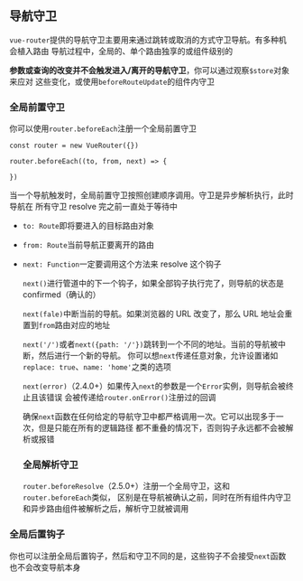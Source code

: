 ## 导航守卫

`vue-router`提供的导航守卫主要用来通过跳转或取消的方式守卫导航。有多种机会植入路由
导航过程中，全局的、单个路由独享的或组件级别的

**参数或查询的改变并不会触发进入/离开的导航守卫**，你可以通过观察`$store`对象来应对
这些变化，或使用`beforeRouteUpdate`的组件内守卫

### 全局前置守卫

你可以使用`router.beforeEach`注册一个全局前置守卫

```
const router = new VueRouter({})

router.beforeEach((to, from, next) => {

})
```

当一个导航触发时，全局前置守卫按照创建顺序调用。守卫是异步解析执行，此时导航在
所有守卫 resolve 完之前一直处于等待中

- `to: Route`即将要进入的目标路由对象

- `from: Route`当前导航正要离开的路由

- `next: Function`一定要调用这个方法来 resolve 这个钩子

  `next()`进行管道中的下一个钩子，如果全部钩子执行完了，则导航的状态是 confirmed（确认的）

  `next(fale)`中断当前的导航。如果浏览器的 URL 改变了，那么 URL 地址会重置到`from`路由对应的地址

  `next('/')`或者`next({path: '/'})`跳转到一个不同的地址。当前的导航被中断，然后进行一个新的导航。
  你可以想`next`传递任意对象，允许设置诸如`replace: true`、`name: 'home'`之类的选项

  `next(error)`（2.4.0+）如果传入`next`的参数是一个`Error`实例，则导航会被终止且该错误
  会被传递给`router.onError()`注册过的回调

  确保`next`函数在任何给定的导航守卫中都严格调用一次。它可以出现多于一次，但是只能在所有的逻辑路径
  都不重叠的情况下，否则钩子永远都不会被解析或报错

  ### 全局解析守卫

  `router.beforeResolve`（2.5.0+）注册一个全局守卫，这和`router.beforeEach`类似，
  区别是在导航被确认之前，同时在所有组件内守卫和异步路由组件被解析之后，解析守卫就被调用

### 全局后置钩子

你也可以注册全局后置钩子，然后和守卫不同的是，这些钩子不会接受`next`函数也不会改变导航本身

